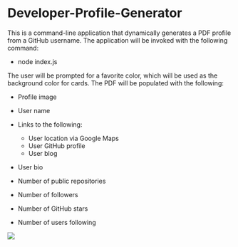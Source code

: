 # Developer-Profile-Generator

This is a command-line application that dynamically generates a PDF profile from a GitHub username. The application will be invoked with the following command:
* node index.js

The user will be prompted for a favorite color, which will be used as the background color for cards.
The PDF will be populated with the following:

* Profile image
* User name
* Links to the following:
  * User location via Google Maps
  * User GitHub profile
  * User blog

* User bio
* Number of public repositories
* Number of followers
* Number of GitHub stars
* Number of users following

<img src="developer_profile_generator.gif"/>
